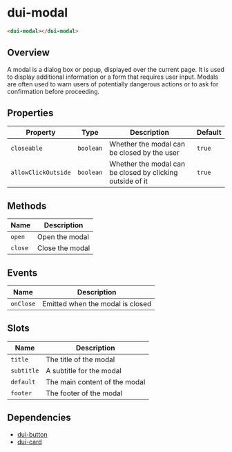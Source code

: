 # dui-modal

```html
<dui-modal></dui-modal>
```

## Overview
A modal is a dialog box or popup, displayed over the current page. It is used to display additional information or a form that requires user input. Modals are often used to warn users of potentially dangerous actions or to ask for confirmation before proceeding.

## Properties
| Property            | Type                                    | Description                                               | Default   |
|---------------------|-----------------------------------------|-----------------------------------------------------------|-----------|
| `closeable`         | `boolean`                               | Whether the modal can be closed by the user               | `true`    |
| `allowClickOutside` | `boolean`                               | Whether the modal can be closed by clicking outside of it | `true`    |

## Methods
| Name      | Description                           |
|-----------|---------------------------------------|
| `open`    | Open the modal                        |
| `close`   | Close the modal                       |

## Events
| Name      | Description                             |
|-----------|-----------------------------------------|
| `onClose` | Emitted when the modal is closed        |


## Slots
| Name       | Description                          |
|------------|--------------------------------------|
| `title`    | The title of the modal               |
| `subtitle` | A subtitle for the modal             |
| `default`  | The main content of the modal        |
| `footer`   | The footer of the modal              |

## Dependencies
* [dui-button](#/docs/components/button)
* [dui-card](#/docs/components/card)
